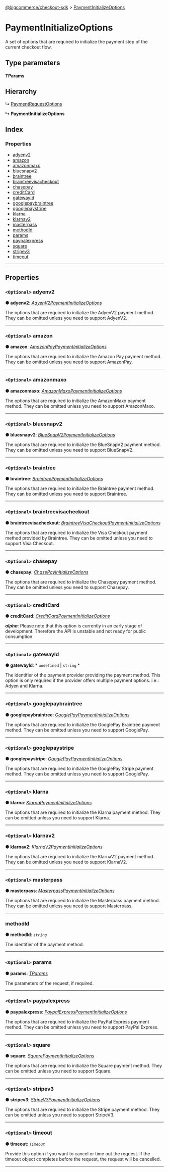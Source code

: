 [@bigcommerce/checkout-sdk](../README.md) > [PaymentInitializeOptions](../interfaces/paymentinitializeoptions.md)

# PaymentInitializeOptions

A set of options that are required to initialize the payment step of the current checkout flow.

## Type parameters

#### TParams 
## Hierarchy

↳  [PaymentRequestOptions](paymentrequestoptions.md)

**↳ PaymentInitializeOptions**

## Index

### Properties

* [adyenv2](paymentinitializeoptions.md#adyenv2)
* [amazon](paymentinitializeoptions.md#amazon)
* [amazonmaxo](paymentinitializeoptions.md#amazonmaxo)
* [bluesnapv2](paymentinitializeoptions.md#bluesnapv2)
* [braintree](paymentinitializeoptions.md#braintree)
* [braintreevisacheckout](paymentinitializeoptions.md#braintreevisacheckout)
* [chasepay](paymentinitializeoptions.md#chasepay)
* [creditCard](paymentinitializeoptions.md#creditcard)
* [gatewayId](paymentinitializeoptions.md#gatewayid)
* [googlepaybraintree](paymentinitializeoptions.md#googlepaybraintree)
* [googlepaystripe](paymentinitializeoptions.md#googlepaystripe)
* [klarna](paymentinitializeoptions.md#klarna)
* [klarnav2](paymentinitializeoptions.md#klarnav2)
* [masterpass](paymentinitializeoptions.md#masterpass)
* [methodId](paymentinitializeoptions.md#methodid)
* [params](paymentinitializeoptions.md#params)
* [paypalexpress](paymentinitializeoptions.md#paypalexpress)
* [square](paymentinitializeoptions.md#square)
* [stripev3](paymentinitializeoptions.md#stripev3)
* [timeout](paymentinitializeoptions.md#timeout)

---

## Properties

<a id="adyenv2"></a>

### `<Optional>` adyenv2

**● adyenv2**: *[AdyenV2PaymentInitializeOptions](adyenv2paymentinitializeoptions.md)*

The options that are required to initialize the AdyenV2 payment method. They can be omitted unless you need to support AdyenV2.

___
<a id="amazon"></a>

### `<Optional>` amazon

**● amazon**: *[AmazonPayPaymentInitializeOptions](amazonpaypaymentinitializeoptions.md)*

The options that are required to initialize the Amazon Pay payment method. They can be omitted unless you need to support AmazonPay.

___
<a id="amazonmaxo"></a>

### `<Optional>` amazonmaxo

**● amazonmaxo**: *[AmazonMaxoPaymentInitializeOptions](amazonmaxopaymentinitializeoptions.md)*

The options that are required to initialize the AmazonMaxo payment method. They can be omitted unless you need to support AmazonMaxo.

___
<a id="bluesnapv2"></a>

### `<Optional>` bluesnapv2

**● bluesnapv2**: *[BlueSnapV2PaymentInitializeOptions](bluesnapv2paymentinitializeoptions.md)*

The options that are required to initialize the BlueSnapV2 payment method. They can be omitted unless you need to support BlueSnapV2.

___
<a id="braintree"></a>

### `<Optional>` braintree

**● braintree**: *[BraintreePaymentInitializeOptions](braintreepaymentinitializeoptions.md)*

The options that are required to initialize the Braintree payment method. They can be omitted unless you need to support Braintree.

___
<a id="braintreevisacheckout"></a>

### `<Optional>` braintreevisacheckout

**● braintreevisacheckout**: *[BraintreeVisaCheckoutPaymentInitializeOptions](braintreevisacheckoutpaymentinitializeoptions.md)*

The options that are required to initialize the Visa Checkout payment method provided by Braintree. They can be omitted unless you need to support Visa Checkout.

___
<a id="chasepay"></a>

### `<Optional>` chasepay

**● chasepay**: *[ChasePayInitializeOptions](chasepayinitializeoptions.md)*

The options that are required to initialize the Chasepay payment method. They can be omitted unless you need to support Chasepay.

___
<a id="creditcard"></a>

### `<Optional>` creditCard

**● creditCard**: *[CreditCardPaymentInitializeOptions](creditcardpaymentinitializeoptions.md)*

*__alpha__*: Please note that this option is currently in an early stage of development. Therefore the API is unstable and not ready for public consumption.

___
<a id="gatewayid"></a>

### `<Optional>` gatewayId

**● gatewayId**: * `undefined` &#124; `string`
*

The identifier of the payment provider providing the payment method. This option is only required if the provider offers multiple payment options. i.e.: Adyen and Klarna.

___
<a id="googlepaybraintree"></a>

### `<Optional>` googlepaybraintree

**● googlepaybraintree**: *[GooglePayPaymentInitializeOptions](googlepaypaymentinitializeoptions.md)*

The options that are required to initialize the GooglePay Braintree payment method. They can be omitted unless you need to support GooglePay.

___
<a id="googlepaystripe"></a>

### `<Optional>` googlepaystripe

**● googlepaystripe**: *[GooglePayPaymentInitializeOptions](googlepaypaymentinitializeoptions.md)*

The options that are required to initialize the GooglePay Stripe payment method. They can be omitted unless you need to support GooglePay.

___
<a id="klarna"></a>

### `<Optional>` klarna

**● klarna**: *[KlarnaPaymentInitializeOptions](klarnapaymentinitializeoptions.md)*

The options that are required to initialize the Klarna payment method. They can be omitted unless you need to support Klarna.

___
<a id="klarnav2"></a>

### `<Optional>` klarnav2

**● klarnav2**: *[KlarnaV2PaymentInitializeOptions](klarnav2paymentinitializeoptions.md)*

The options that are required to initialize the KlarnaV2 payment method. They can be omitted unless you need to support KlarnaV2.

___
<a id="masterpass"></a>

### `<Optional>` masterpass

**● masterpass**: *[MasterpassPaymentInitializeOptions](masterpasspaymentinitializeoptions.md)*

The options that are required to initialize the Masterpass payment method. They can be omitted unless you need to support Masterpass.

___
<a id="methodid"></a>

###  methodId

**● methodId**: *`string`*

The identifier of the payment method.

___
<a id="params"></a>

### `<Optional>` params

**● params**: *[TParams]()*

The parameters of the request, if required.

___
<a id="paypalexpress"></a>

### `<Optional>` paypalexpress

**● paypalexpress**: *[PaypalExpressPaymentInitializeOptions](paypalexpresspaymentinitializeoptions.md)*

The options that are required to initialize the PayPal Express payment method. They can be omitted unless you need to support PayPal Express.

___
<a id="square"></a>

### `<Optional>` square

**● square**: *[SquarePaymentInitializeOptions](squarepaymentinitializeoptions.md)*

The options that are required to initialize the Square payment method. They can be omitted unless you need to support Square.

___
<a id="stripev3"></a>

### `<Optional>` stripev3

**● stripev3**: *[StripeV3PaymentInitializeOptions](stripev3paymentinitializeoptions.md)*

The options that are required to initialize the Stripe payment method. They can be omitted unless you need to support StripeV3.

___
<a id="timeout"></a>

### `<Optional>` timeout

**● timeout**: *`Timeout`*

Provide this option if you want to cancel or time out the request. If the timeout object completes before the request, the request will be cancelled.

___

